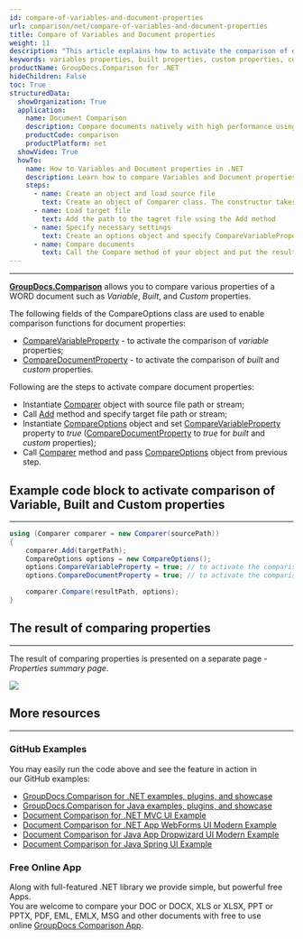 ```yaml
---
id: compare-of-variables-and-document-properties
url: comparison/net/compare-of-variables-and-document-properties
title: Compare of Variables and Document properties
weight: 11
description: "This article explains how to activate the comparison of document properties in GroupDocs.Comparison for .NET."
keywords: variables properties, built properties, custom properties, compare document properties, CompareVariableProperty, CompareDocumentProperty
productName: GroupDocs.Comparison for .NET
hideChildren: False
toc: True
structuredData:
  showOrganization: True
  application:
    name: Document Comparison
    description: Compare documents natively with high performance using C# language and GroupDocs.Comparison for .NET
    productCode: comparison
    productPlatform: net
  showVideo: True
  howTo:
    name: How to Variables and Document properties in .NET
    description: Learn how to compare Variables and Document propertiesdocuments in .NET step by step
    steps:
      - name: Create an object and load source file
        text: Create an object of Comparer class. The constructor takes the source file path parameter. You may specify absolute or relative file path as per your requirements.
      - name: Load target file
        text: Add the path to the tagret file using the Add method
      - name: Specify necessary settings
        text: Create an options object and specify CompareVariableProperty and CompareDocumentProperty of true value.
      - name: Compare documents
        text: Call the Compare method of your object and put the resulting file path parameter and the options object.
---
```


---

**[GroupDocs.Comparison](https://products.groupdocs.com/comparison/net)** allows you to compare various properties of a WORD document such as _Variable_, _Built_, and _Custom_ properties.

The following fields of the CompareOptions class are used to enable comparison functions for document properties:

- [CompareVariableProperty](https://reference.groupdocs.com/comparison/net/groupdocs.comparison.options/compareoptions/properties/comparevariableproperty) - to activate the comparison of _variable_ properties;
- [CompareDocumentProperty](https://reference.groupdocs.com/comparison/net/groupdocs.comparison.options/compareoptions/properties/comparedocumentproperty) - to activate the comparison of _built_ and _custom_ properties.

Following are the steps to activate compare document properties:

- Instantiate [Comparer](https://reference.groupdocs.com/comparison/net/groupdocs.comparison/comparer) object with source file path or stream;
- Call [Add](https://reference.groupdocs.com/comparison/net/groupdocs.comparison/comparer/methods/add/index) method and specify target file path or stream;
- Instantiate [CompareOptions](https://reference.groupdocs.com/comparison/net/groupdocs.comparison.options/compareoptions) object and set [CompareVariableProperty](https://reference.groupdocs.com/comparison/net/groupdocs.comparison.options/compareoptions/properties/comparevariableproperty) property to _true_ ([CompareDocumentProperty](https://reference.groupdocs.com/comparison/net/groupdocs.comparison.options/compareoptions/properties/comparedocumentproperty) to _true_ for _built_ and _custom_ properties);
- Call [Comparer](https://reference.groupdocs.com/comparison/net/groupdocs.comparison/comparer) method and pass [CompareOptions](https://reference.groupdocs.com/comparison/net/groupdocs.comparison.options/compareoptions) object from previous step.

## Example code block to activate comparison of Variable, Built and Custom properties

---

```csharp
using (Comparer comparer = new Comparer(sourcePath))
{
    comparer.Add(targetPath);
    CompareOptions options = new CompareOptions();
    options.CompareVariableProperty = true; // to activate the comparison of variable properties
    options.CompareDocumentProperty = true; // to activate the comparison of built and custom properties

    comparer.Compare(resultPath, options);
}
```

## The result of comparing properties

---

The result of comparing properties is presented on a separate page - _Properties summary page_.

![](/comparison/net/images/properties-summary-page.png)

## More resources

---

### GitHub Examples

You may easily run the code above and see the feature in action in our GitHub examples:

- [GroupDocs.Comparison for .NET examples, plugins, and showcase](https://github.com/groupdocs-comparison/GroupDocs.Comparison-for-.NET)
- [GroupDocs.Comparison for Java examples, plugins, and showcase](https://github.com/groupdocs-comparison/GroupDocs.Comparison-for-Java)
- [Document Comparison for .NET MVC UI Example](https://github.com/groupdocs-comparison/GroupDocs.Comparison-for-.NET-MVC)
- [Document Comparison for .NET App WebForms UI Modern Example](https://github.com/groupdocs-comparison/GroupDocs.Comparison-for-.NET-WebForms)
- [Document Comparison for Java App Dropwizard UI Modern Example](https://github.com/groupdocs-comparison/GroupDocs.Comparison-for-Java-Dropwizard)
- [Document Comparison for Java Spring UI Example](https://github.com/groupdocs-comparison/GroupDocs.Comparison-for-Java-Spring)

### Free Online App

Along with full-featured .NET library we provide simple, but powerful free Apps.  
You are welcome to compare your DOC or DOCX, XLS or XLSX, PPT or PPTX, PDF, EML, EMLX, MSG and other documents with free to use online [GroupDocs Comparison App](https://products.groupdocs.app/comparison).
